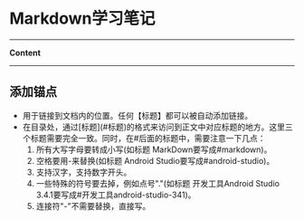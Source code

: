 
# Markdown学习笔记


---
**Content**

---

## **添加锚点**

- 用于链接到文档内的位置。任何【标题】都可以被自动添加链接。
- 在目录处，通过\[标题\](\#标题)的格式来访问到正文中对应标题的地方。这里三个标题需要完全一致。同时，在\#后面的标题中，需要注意一下几点：
    1. 所有大写字母要转成小写(如标题 MarkDown要写成\#markdown)。
    2. 空格要用\-来替换(如标题 Android Studio要写成\#android-studio)。
    3. 支持汉字，支持数字开头。
    4. 一些特殊的符号要去掉，例如点号"."(如标题 开发工具Android Studio 3.4.1要写成\#开发工具android-studio-341)。
    5. 连接符"\-"不需要替换，直接写。